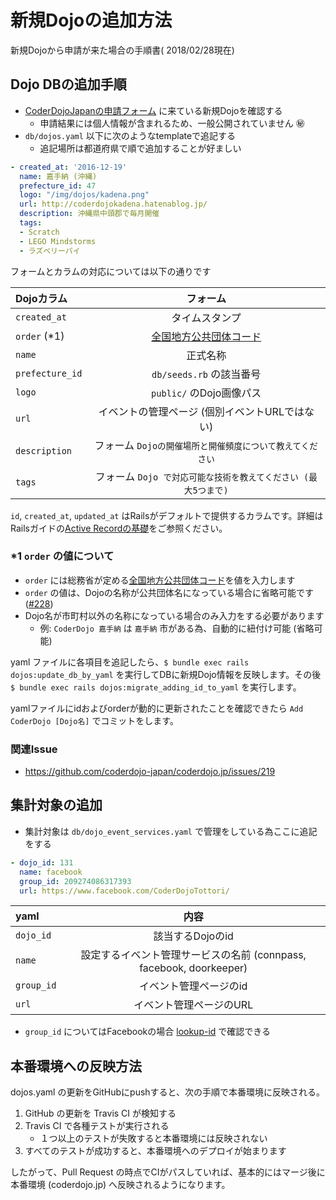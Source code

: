# 新規Dojoの追加方法

新規Dojoから申請が来た場合の手順書( 2018/02/28現在)

## Dojo DBの追加手順

+ [CoderDojoJapanの申請フォーム](http://goo.gl/forms/UfY69hsA99) に来ている新規Dojoを確認する
    + 申請結果には個人情報が含まれるため、一般公開されていません :secret: 
+ `db/dojos.yaml` 以下に次のようなtemplateで追記する
    + 追記場所は都道府県で順で追加することが好ましい

```yaml
- created_at: '2016-12-19'
  name: 嘉手納 (沖縄)
  prefecture_id: 47
  logo: "/img/dojos/kadena.png"
  url: http://coderdojokadena.hatenablog.jp/
  description: 沖縄県中頭郡で毎月開催
  tags:
  - Scratch
  - LEGO Mindstorms
  - ラズベリーパイ
```

フォームとカラムの対応については以下の通りです

| Dojoカラム      |    フォーム    |
|:-----------------|:------------------:|
| `created_at` |  タイムスタンプ  |
|  `order` (*1) | [全国地方公共団体コード](http://www.soumu.go.jp/denshijiti/code.html) |
|`name` | 正式名称 |
| `prefecture_id` | `db/seeds.rb` の該当番号 |
|`logo`  | `public/` のDojo画像パス |
| `url`  |  イベントの管理ページ (個別イベントURLではない) |
| `description`  |フォーム `Dojoの開催場所と開催頻度について教えてください` |
|`tags`  | フォーム `Dojo で対応可能な技術を教えてください (最大5つまで)`|

`id`, `created_at`, `updated_at` はRailsがデフォルトで提供するカラムです。詳細はRailsガイドの[Active Recordの基礎](https://railsguides.jp/active_record_basics.html#%E3%82%B9%E3%82%AD%E3%83%BC%E3%83%9E%E3%81%AE%E3%83%AB%E3%83%BC%E3%83%AB)をご参照ください。

### *1 `order` の値について

- `order` には総務省が定める[全国地方公共団体コード](http://www.soumu.go.jp/denshijiti/code.html)を値を入力します
- `order` の値は、Dojoの名称が公共団体名になっている場合に省略可能です ([#228](https://github.com/coderdojo-japan/coderdojo.jp/issues/228))
- Dojo名が市町村以外の名称になっている場合のみ入力をする必要があります
    - 例: `CoderDojo 嘉手納` は `嘉手納` 市がある為、自動的に紐付け可能 (省略可能)

yaml ファイルに各項目を追記したら、`$ bundle exec rails dojos:update_db_by_yaml` を実行してDBに新規Dojo情報を反映します。その後 `$ bundle exec rails dojos:migrate_adding_id_to_yaml` を実行します。

yamlファイルにidおよびorderが動的に更新されたことを確認できたら `Add CoderDojo [Dojo名]` でコミットをします。


### 関連Issue

- https://github.com/coderdojo-japan/coderdojo.jp/issues/219

## 集計対象の追加

- 集計対象は `db/dojo_event_services.yaml` で管理をしている為ここに追記をする

```yaml
- dojo_id: 131
  name: facebook
  group_id: 209274086317393
  url: https://www.facebook.com/CoderDojoTottori/
```


| yaml      |    内容    |
|:-----------------|:------------------:|
| `dojo_id` | 該当するDojoのid |
| `name` | 設定するイベント管理サービスの名前 (connpass, facebook, doorkeeper) |
| `group_id` | イベント管理ページのid | 
| `url` | イベント管理ページのURL |

- `group_id` についてはFacebookの場合 [lookup-id](https://lookup-id.com/#) で確認できる

## 本番環境への反映方法

dojos.yaml の更新をGitHubにpushすると、次の手順で本番環境に反映される。

1. GitHub の更新を Travis CI が検知する
1. Travis CI で各種テストが実行される
   - １つ以上のテストが失敗すると本番環境には反映されない
1. すべてのテストが成功すると、本番環境へのデプロイが始まります

したがって、Pull Request の時点でCIがパスしていれば、基本的にはマージ後に本番環境 (coderdojo.jp) へ反映されるようになります。

